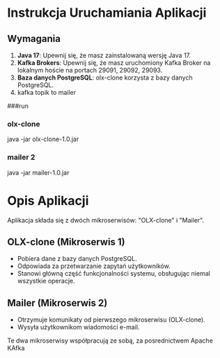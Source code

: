 # Instrukcja Uruchamiania Aplikacji

## Wymagania

1. **Java 17**: Upewnij się, że masz zainstalowaną wersję Java 17.
2. **Kafka Brokers**: Upewnij się, że masz uruchomiony Kafka Broker na lokalnym hoście na portach 29091, 29092, 29093.
3. **Baza danych PostgreSQL**: olx-clone korzysta z bazy danych PostgreSQL.
4. kafka topik to mailer

###run

### olx-clone
java -jar olx-clone-1.0.jar

### mailer 2
java -jar mailer-1.0.jar

# Opis Aplikacji

Aplikacja składa się z dwóch mikroserwisów: "OLX-clone" i "Mailer".

## OLX-clone (Mikroserwis 1)

- Pobiera dane z bazy danych PostgreSQL.
- Odpowiada za przetwarzanie zapytań użytkowników.
- Stanowi główną część funkcjonalności systemu, obsługując niemal wszystkie operacje.

## Mailer (Mikroserwis 2)

- Otrzymuje komunikaty od pierwszego mikroserwisu (OLX-clone).
- Wysyła użytkownikom wiadomości e-mail.

Te dwa mikroserwisy współpracują ze sobą, za posrednictwem Apache KAfka

